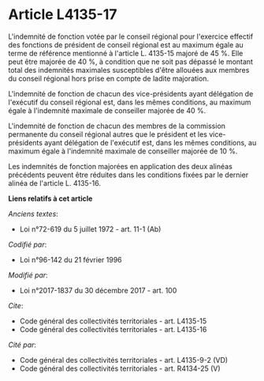 # Article L4135-17

L'indemnité de fonction votée par le conseil régional pour l'exercice effectif des fonctions de président de conseil régional
est au maximum égale au terme de référence mentionné à l'article L. 4135-15 majoré de 45 %. Elle peut être majorée de 40 %, à
condition que ne soit pas dépassé le montant total des indemnités maximales susceptibles d'être allouées aux membres du
conseil régional hors prise en compte de ladite majoration.

L'indemnité de fonction de chacun des vice-présidents ayant délégation de l'exécutif du conseil régional est, dans les mêmes
conditions, au maximum égale à l'indemnité maximale de conseiller majorée de 40 %.

L'indemnité de fonction de chacun des membres de la commission permanente du conseil régional autres que le président et les
vice-présidents ayant délégation de l'exécutif est, dans les mêmes conditions, au maximum égale à l'indemnité maximale de
conseiller majorée de 10 %.

Les indemnités de fonction majorées en application des deux alinéas précédents peuvent être réduites dans les conditions
fixées par le dernier alinéa de l'article L. 4135-16.

**Liens relatifs à cet article**

_Anciens textes_:

  - Loi n°72-619 du 5 juillet 1972 - art. 11-1 (Ab)

_Codifié par_:

  - Loi n°96-142 du 21 février 1996

_Modifié par_:

  - Loi n°2017-1837 du 30 décembre 2017 - art. 100

_Cite_:

  - Code général des collectivités territoriales - art. L4135-15
  - Code général des collectivités territoriales - art. L4135-16

_Cité par_:

  - Code général des collectivités territoriales - art. L4135-9-2 (VD)
  - Code général des collectivités territoriales - art. R4134-25 (V)
